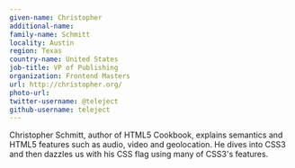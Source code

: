 ```yaml
---
given-name: Christopher	
additional-name: 
family-name: Schmitt
locality: Austin
region: Texas
country-name: United States
job-title: VP of Publishing
organization: Frontend Masters
url: http://christopher.org/
photo-url: 
twitter-username: @teleject
github-username: teleject
---
```

Christopher Schmitt, author of HTML5 Cookbook, explains semantics and HTML5 features such as audio, video and geolocation. He dives into CSS3 and then dazzles us with his CSS flag using many of CSS3's features.
